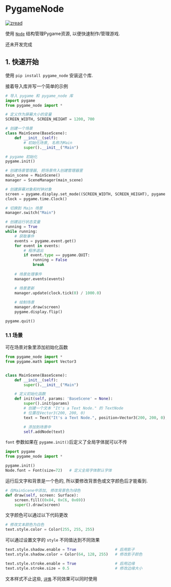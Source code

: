 # PygameNode
[![zread](https://img.shields.io/badge/Ask_Zread-_.svg?style=flat-square&color=00b0aa&labelColor=000000&logo=data%3Aimage%2Fsvg%2Bxml%3Bbase64%2CPHN2ZyB3aWR0aD0iMTYiIGhlaWdodD0iMTYiIHZpZXdCb3g9IjAgMCAxNiAxNiIgZmlsbD0ibm9uZSIgeG1sbnM9Imh0dHA6Ly93d3cudzMub3JnLzIwMDAvc3ZnIj4KPHBhdGggZD0iTTQuOTYxNTYgMS42MDAxSDIuMjQxNTZDMS44ODgxIDEuNjAwMSAxLjYwMTU2IDEuODg2NjQgMS42MDE1NiAyLjI0MDFWNC45NjAxQzEuNjAxNTYgNS4zMTM1NiAxLjg4ODEgNS42MDAxIDIuMjQxNTYgNS42MDAxSDQuOTYxNTZDNS4zMTUwMiA1LjYwMDEgNS42MDE1NiA1LjMxMzU2IDUuNjAxNTYgNC45NjAxVjIuMjQwMUM1LjYwMTU2IDEuODg2NjQgNS4zMTUwMiAxLjYwMDEgNC45NjE1NiAxLjYwMDFaIiBmaWxsPSIjZmZmIi8%2BCjxwYXRoIGQ9Ik00Ljk2MTU2IDEwLjM5OTlIMi4yNDE1NkMxLjg4ODEgMTAuMzk5OSAxLjYwMTU2IDEwLjY4NjQgMS42MDE1NiAxMS4wMzk5VjEzLjc1OTlDMS42MDE1NiAxNC4xMTM0IDEuODg4MSAxNC4zOTk5IDIuMjQxNTYgMTQuMzk5OUg0Ljk2MTU2QzUuMzE1MDIgMTQuMzk5OSA1LjYwMTU2IDE0LjExMzQgNS42MDE1NiAxMy43NTk5VjExLjAzOTlDNS42MDE1NiAxMC42ODY0IDUuMzE1MDIgMTAuMzk5OSA0Ljk2MTU2IDEwLjM5OTlaIiBmaWxsPSIjZmZmIi8%2BCjxwYXRoIGQ9Ik0xMy43NTg0IDEuNjAwMUgxMS4wMzg0QzEwLjY4NSAxLjYwMDEgMTAuMzk4NCAxLjg4NjY0IDEwLjM5ODQgMi4yNDAxVjQuOTYwMUMxMC4zOTg0IDUuMzEzNTYgMTAuNjg1IDUuNjAwMSAxMS4wMzg0IDUuNjAwMUgxMy43NTg0QzE0LjExMTkgNS42MDAxIDE0LjM5ODQgNS4zMTM1NiAxNC4zOTg0IDQuOTYwMVYyLjI0MDFDMTQuMzk4NCAxLjg4NjY0IDE0LjExMTkgMS42MDAxIDEzLjc1ODQgMS42MDAxWiIgZmlsbD0iI2ZmZiIvPgo8cGF0aCBkPSJNNCAxMkwxMiA0TDQgMTJaIiBmaWxsPSIjZmZmIi8%2BCjxwYXRoIGQ9Ik00IDEyTDEyIDQiIHN0cm9rZT0iI2ZmZiIgc3Ryb2tlLXdpZHRoPSIxLjUiIHN0cm9rZS1saW5lY2FwPSJyb3VuZCIvPgo8L3N2Zz4K&logoColor=ffffff)](https://zread.ai/Mogui-Hao/PygameNode)

使用 [`Node`](docs/Node.md) 结构管理Pygame资源, 以便快速制作/管理游戏.

还未开发完成
## 1. 快速开始
使用 `pip install pygame_node` 安装这个库.

接着导入库并写一个简单的示例
```python
# 导入 pygame 和 pygame_node 库
import pygame
from pygame_node import *

# 定义作为屏幕大小的变量
SCREEN_WIDTH, SCREEN_HEIGHT = 1200, 700

# 创建一个场景
class MainScene(BaseScene):
    def __init__(self):
        # 初始化场景, 名称为Main
        super().__init__("Main")

# pygame 初始化
pygame.init()

# 创建场景管理器, 把场景传入创建管理器里
main_scene = MainScene()
manager = SceneManager(main_scene)

# 创建屏幕对象和时钟对象
screen = pygame.display.set_mode((SCREEN_WIDTH, SCREEN_HEIGHT), pygame.HWSURFACE | pygame.DOUBLEBUF, vsync=True)
clock = pygame.time.Clock()

# 切换到 Main 场景
manager.switch("Main")

# 创建运行状态变量
running = True
while running:
    # 获取事件
    events = pygame.event.get()
    for event in events:
        # 程序退出
        if event.type == pygame.QUIT:
            running = False
            break
    
    # 场景处理事件
    manager.events(events)

    # 场景更新
    manager.update(clock.tick(0) / 1000.0)
    
    # 绘制场景
    manager.draw(screen)
    pygame.display.flip()

pygame.quit()
```

### 1.1 场景
可在场景对象里添加初始化函数

```python
from pygame_node import *
from pygame.math import Vector3


class MainScene(BaseScene):
    def __init__(self):
        super().__init__("Main")

    # 定义初始化函数
    def init(self, params: 'BaseScene' = None):
        super().init(params)
        # 创建一个文本 "It's a Text Node." 的 TextNode
        # 位置在Vector3(200, 200, 0)
        text = Text("It's a Text Node.", position=Vector3(200, 200, 0), font=Font(size=72))

        # 添加到场景中
        self.addNode(text)
```

`font` 参数如果在 `pygame.init()`后定义了全局字体就可以不传

```python
import pygame
from pygame_node import *

pygame.init()
Node.font = Font(size=72)   # 定义全局字体默认字体
```

运行后文字和背景是一个色的, 所以要修改背景色或文字颜色后才能看到.
```python
# 在MainScene中添加, 修改背景色为绿色
def draw(self, screen: Surface):
    screen.fill((0x84, 0xC6, 0x69))
    super().draw(screen)
```
文字颜色可以通过以下代码更改
```python
# 修改文本颜色为白色
text.style.color = Color(255, 255, 255)
```
可以通过设置文字的 `style` 不同值达到不同效果
```python
text.style.shadow.enable = True                 # 启用影子
text.style.shadow.color = Color(64, 128, 255)   # 修改影子颜色

text.style.stroke.enable = True                 # 启用边缘
text.style.stroke.size = 0.5                    # 修改边缘大小
```
文本样式不止这些, [`详情`](pygame_node/attribute/style.py).不同效果可以同时使用

